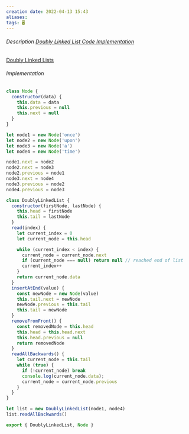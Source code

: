 ```yaml
---
creation date: 2022-04-13 15:43
aliases: 
tags: 🖥️
---
```


###### Description [Doubly Linked List Code Implementation](Doubly%20Linked%20List%20Code%20Implementation.md)
[Doubly Linked Lists](./A%20Common%20Sense%20Guide%20to%20Data%20Structures%20and%20Algorithms.md#Doubly%20Linked%20Lists)

###### Implementation
```js
class Node {
  constructor(data) {
    this.data = data
    this.previous = null
    this.next = null
  }
}

let node1 = new Node('once')
let node2 = new Node('upon')
let node3 = new Node('a')
let node4 = new Node('time')

node1.next = node2
node2.next = node3
node2.previous = node1
node3.next = node4
node3.previous = node2
node4.previous = node3

class DoublyLinkedList {
  constructor(firstNode, lastNode) {
    this.head = firstNode
    this.tail = lastNode
  }
  read(index) {
    let current_index = 0
    let current_node = this.head

    while (current_index < index) {
      current_node = current_node.next
      if (current_node === null) return null // reached end of list
      current_index++
    }
    return current_node.data
  }
  insertAtEnd(value) {
    const newNode = new Node(value)
    this.tail.next = newNode
    newNode.previous = this.tail
    this.tail = newNode
  }
  removeFromFront() {
    const removedNode = this.head
    this.head = this.head.next
    this.head.previous = null
    return removedNode
  }
  readAllBackwards() {
    let current_node = this.tail
    while (true) {
      if (!current_node) break
      console.log(current_node.data);
      current_node = current_node.previous
    }
  }
}

let list = new DoublyLinkedList(node1, node4)
list.readAllBackwards()

export { DoublyLinkedList, Node }

```

